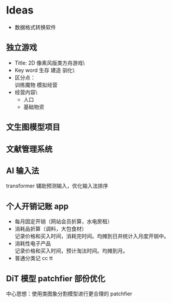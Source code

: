 # Ideas

- 数据格式转换软件

## 独立游戏

- Title: 2D 像素风版类方舟游戏\
- Key word 生存 建造 驯化\
- 区分点：\
  训练魔物 模拟经营
- 经营内容\
  - 人口
  - 基础物资

## 文生图模型项目

## 文献管理系统

## AI 输入法

transformer 辅助预测输入，优化输入法排序

## 个人开销记账 app

- 每月固定开销（网站会员折算，水电房租）
- 消耗品折算（调料，大包食材）\
  记录价格和买入时间，消耗完时间。均摊到日并统计入月度开销中。
- 消耗性电子产品\
  记录价格和买入时间，预计淘汰时间。均摊到月。
- 普通分类记 cc
  tt

## DiT 模型 patchfier 部份优化

中心思想：使用类图象分割模型进行更合理的 patchfier
